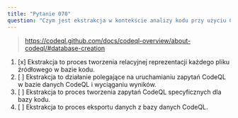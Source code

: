 ```yaml
---
title: "Pytanie 070"
question: "Czym jest ekstrakcja w kontekście analizy kodu przy użyciu CodeQL?"
---
```



> https://codeql.github.com/docs/codeql-overview/about-codeql/#database-creation
1. [x] Ekstrakcja to proces tworzenia relacyjnej reprezentacji każdego pliku źródłowego w bazie kodu.
1. [ ] Ekstrakcja to działanie polegające na uruchamianiu zapytań CodeQL w bazie danych CodeQL i wyciąganiu wyników.
1. [ ] Ekstrakcja to proces tworzenia zapytań CodeQL specyficznych dla bazy kodu.
1. [ ] Ekstrakcja to proces eksportu danych z bazy danych CodeQL.
